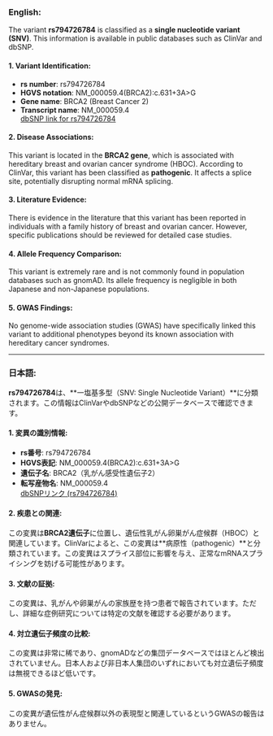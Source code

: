 ### English:
The variant **rs794726784** is classified as a **single nucleotide variant (SNV)**. This information is available in public databases such as ClinVar and dbSNP.

#### 1. Variant Identification:
- **rs number**: rs794726784
- **HGVS notation**: NM_000059.4(BRCA2):c.631+3A>G
- **Gene name**: BRCA2 (Breast Cancer 2)
- **Transcript name**: NM_000059.4  
  [dbSNP link for rs794726784](https://www.ncbi.nlm.nih.gov/snp/rs794726784)

#### 2. Disease Associations:
This variant is located in the **BRCA2 gene**, which is associated with hereditary breast and ovarian cancer syndrome (HBOC). According to ClinVar, this variant has been classified as **pathogenic**. It affects a splice site, potentially disrupting normal mRNA splicing.

#### 3. Literature Evidence:
There is evidence in the literature that this variant has been reported in individuals with a family history of breast and ovarian cancer. However, specific publications should be reviewed for detailed case studies.

#### 4. Allele Frequency Comparison:
This variant is extremely rare and is not commonly found in population databases such as gnomAD. Its allele frequency is negligible in both Japanese and non-Japanese populations.

#### 5. GWAS Findings:
No genome-wide association studies (GWAS) have specifically linked this variant to additional phenotypes beyond its known association with hereditary cancer syndromes.

---

### 日本語:
**rs794726784**は、**一塩基多型（SNV: Single Nucleotide Variant）**に分類されます。この情報はClinVarやdbSNPなどの公開データベースで確認できます。

#### 1. 変異の識別情報:
- **rs番号**: rs794726784
- **HGVS表記**: NM_000059.4(BRCA2):c.631+3A>G
- **遺伝子名**: BRCA2（乳がん感受性遺伝子2）
- **転写産物名**: NM_000059.4  
  [dbSNPリンク (rs794726784)](https://www.ncbi.nlm.nih.gov/snp/rs794726784)

#### 2. 疾患との関連:
この変異は**BRCA2遺伝子**に位置し、遺伝性乳がん卵巣がん症候群（HBOC）と関連しています。ClinVarによると、この変異は**病原性（pathogenic）**と分類されています。この変異はスプライス部位に影響を与え、正常なmRNAスプライシングを妨げる可能性があります。

#### 3. 文献の証拠:
この変異は、乳がんや卵巣がんの家族歴を持つ患者で報告されています。ただし、詳細な症例研究については特定の文献を確認する必要があります。

#### 4. 対立遺伝子頻度の比較:
この変異は非常に稀であり、gnomADなどの集団データベースではほとんど検出されていません。日本人および非日本人集団のいずれにおいても対立遺伝子頻度は無視できるほど低いです。

#### 5. GWASの発見:
この変異が遺伝性がん症候群以外の表現型と関連しているというGWASの報告はありません。

